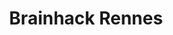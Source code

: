 ---
title: Brainhack Rennes
organizers:
  - Julie Coloigner
contact: julie.coloigner@irisa.fr
website:
address: Inria Research Centre (https://www.inria.fr/centre/rennes)
position:
  lat: 48.8378281
  lng: 2.1030058
dates:
  - 2019-11-14
  - 2019-11-15
---